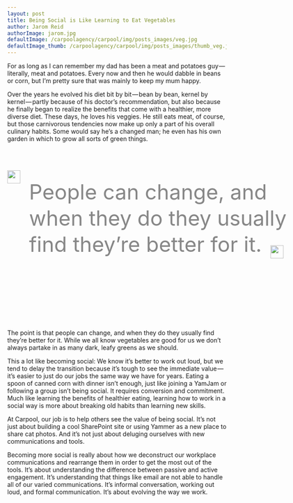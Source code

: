 ```yaml
---
layout: post
title: Being Social is Like Learning to Eat Vegetables
author: Jarom Reid
authorImage: jarom.jpg
defaultImage: /carpoolagency/carpool/img/posts_images/veg.jpg
defaultImage_thumb: /carpoolagency/carpool/img/posts_images/thumb_veg.jpg
---
```

For as long as I can remember my dad has been a meat and potatoes guy — literally, meat and potatoes. Every now and then he would dabble in beans or corn, but I’m pretty sure that was mainly to keep my mum happy.  

<!--more-->

<p>Over the years he evolved his diet bit by bit — bean by bean, kernel by kernel — partly because of his doctor’s recommendation, but also because he finally began to realize the benefits that come with a healthier, more diverse diet. These days, he loves his veggies. He still eats meat, of course, but those carnivorous tendencies now make up only a part of his overall culinary habits. Some would say he’s a changed man; he even has his own garden in which to grow all sorts of green things.</p>

<div style="font-size: 48px; color: #878787; line-height: 60px; width: 650px; padding: 50px 0 50px 0; height: 300px;"><img src="/carpoolagency/carpool/img/quotes_open.png" style="width: 30px; display: block; float: left; margin-right: 20px;"><div style="display: block; width: 600px; float: left; padding-top: 20px;">People can change, and<br>when they do they usually<br>find they’re better for it.<img src="/carpoolagency/carpool/img/quotes_close.png" style="width: 30px; margin: 0; display: inline; margin-left: 20px; transform: translateY(15px)"></div></div>
  
<p>The point is that people can change, and when they do they usually find they’re better for it. While we all know vegetables are good for us we don’t always partake in as many dark, leafy greens as we should.</p>

<p>This a lot like becoming social: We know it’s better to work out loud, but we tend to delay the transition because it’s tough to see the immediate value — it’s easier to just do our jobs the same way we have for years. Eating a spoon of canned corn with dinner isn’t enough, just like joining a YamJam or following a group isn’t being social. It requires conversion and commitment.
Much like learning the benefits of healthier eating, learning how to work in a social way is more about breaking old habits than learning new skills.</p>

<p>At Carpool, our job is to help others see the value of being social. It’s not just about building a cool SharePoint site or using Yammer as a new place to share cat photos. And it’s not just about deluging ourselves with new communications and tools.</p>

<p>Becoming more social is really about how we deconstruct our workplace communications and rearrange them in order to get the most out of the tools. It’s about understanding the difference between passive and active engagement. It’s understanding that things like email are not able to handle all of our varied communications. It’s informal conversation, working out loud, and formal communication. It’s about evolving the way we work.</p>
